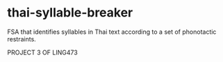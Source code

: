 # thai-syllable-breaker
FSA that identifies syllables in Thai text according to a set of phonotactic restraints. 

PROJECT 3 OF LING473
